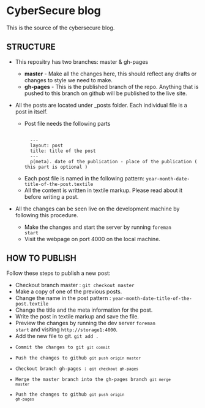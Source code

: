 CyberSecure blog
================

This is the source of the cybersecure blog.

STRUCTURE
---------

* This repositry has two branches: master & gh-pages
  
  * **master** - Make all the changes here, this should reflect any drafts or changes to style we need to make.
  * **gh-pages** - This is the published branch of the repo. Anything that is pushed to this branch on github will be published to the live site.

* All the posts are located under _posts folder. Each individual file is a post in itself.
  
  * Post file needs the following parts
    <pre><code>
      ---
      layout: post
      title: title of the post
      ---
      p(meta). date of the publication - place of the publication ( this part is optional )
    </code></pre>
  * Each post file is named in the following pattern:
    <code>year-month-date-title-of-the-post.textile</code>
  * All the content is written in textile markup. Please read about it before writing a post.

* All the changes can be seen live on the development machine by following this procedure.

  * Make the changes and start the server by running <code>foreman start</code>
  * Visit the webpage on port 4000 on the local machine.

HOW TO PUBLISH
--------------

Follow these steps to publish a new post:

* Checkout branch master : <code>git checkout master</code>
* Make a copy of one of the previous posts.
* Change the name in the post pattern : <code>year-month-date-title-of-the-post.textile</code>
* Change the title and the meta information for the post.
* Write the post in textile markup and save the file.
* Preview the changes by running the dev server <code>foreman start</code> and visiting <code>http://storage1:4000</code>.
* Add the new file to git. <code>git add .</git>
* Commit the changes to git <code>git commit</code>
* Push the changes to github <code>git push origin master</code>
* Checkout branch gh-pages : <code>git checkout gh-pages</code>
* Merge the master branch into the gh-pages branch <code>git merge master</code>
* Push the changes to github <code>git push origin gh-pages</code>
